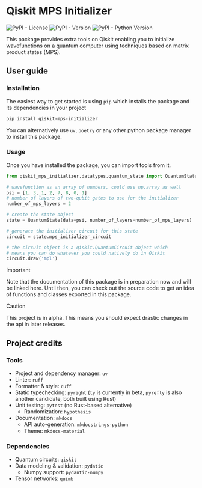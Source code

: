 # Qiskit MPS Initializer

![PyPI - License](https://img.shields.io/pypi/l/qiskit-mps-initializer)
![PyPI - Version](https://img.shields.io/pypi/v/qiskit-mps-initializer)
![PyPI - Python Version](https://img.shields.io/pypi/pyversions/qiskit-mps-initializer)

This package provides extra tools on Qiskit enabling you to initialize wavefunctions on a quantum computer using techniques based on matrix product states (MPS).

## User guide

### Installation

The easiest way to get started is using `pip` which installs the package and its dependencies in your project

```bash
pip install qiskit-mps-initializer
```

You can alternatively use `uv`, `poetry` or any other python package manager to install this package.

### Usage

Once you have installed the package, you can import tools from it.

```python
from qiskit_mps_initializer.datatypes.quantum_state import QuantumState

# wavefunction as an array of numbers, could use np.array as well
psi = [1, 3, 1, 2, 7, 8, 0, 1]
# number of layers of two-qubit gates to use for the initializer
number_of_mps_layers = 2

# create the state object
state = QuantumState(data=psi, number_of_layers=number_of_mps_layers)

# generate the initializer circuit for this state
circuit = state.mps_initializer_circuit

# the circuit object is a qiskit.QuantumCircuit object which
# means you can do whatever you could natively do in Qiskit
circuit.draw('mpl')
```

> [!IMPORTANT]
> Note that the documentation of this package is in preparation now and will be linked here. Until then, you can check out the source code to get an idea of functions and classes exported in this package.

> [!CAUTION]
> This project is in alpha. This means you should expect drastic changes in the api in later releases.

## Project credits

### Tools

- Project and dependency manager: `uv`
- Linter: `ruff`
- Formatter & style: `ruff`
- Static typechecking: `pyright` (`ty` is currently in beta, `pyrefly` is also another candidate, both built using Rust)
- Unit testing: `pytest` (no Rust-based alternative)
  - Randomization: `hypothesis`
- Documentation: `mkdocs`
  - API auto-generation: `mkdocstrings-python`
  - Theme: `mkdocs-material`

### Dependencies

- Quantum circuits: `qiskit`
- Data modeling & validation: `pydatic`
  - Numpy support: `pydantic-numpy`
- Tensor networks: `quimb`
